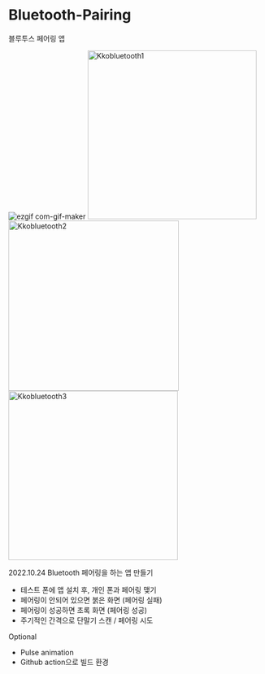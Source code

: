 # Bluetooth-Pairing
블루투스 페어링 앱

![ezgif com-gif-maker](https://user-images.githubusercontent.com/52685277/202855509-a0ae0d0b-04fc-4507-b42c-614face9ed1b.gif)
<img width="332" alt="Kkobluetooth1" src="https://user-images.githubusercontent.com/52685277/202855457-4d65cc59-386b-4e47-9039-0de36a117043.png">
<img width="335" alt="Kkobluetooth2" src="https://user-images.githubusercontent.com/52685277/202855459-9fa2480d-ddcf-4db5-adfb-496b9b83b227.png">
<img width="333" alt="Kkobluetooth3" src="https://user-images.githubusercontent.com/52685277/202855460-5c13e928-4ed0-49f1-a70f-2619f3c25a36.png">


2022.10.24 Bluetooth 페어링을 하는 앱 만들기
* 테스트 폰에 앱 설치 후, 개인 폰과 페어링 맺기
* 페어링이 안되어 있으면 붉은 화면 (페어링 실패)
* 페어링이 성공하면 초록 화면 (페어링 성공)
* 주기적인 간격으로 단말기 스캔 / 페어링 시도

Optional
* Pulse animation
* Github action으로 빌드 환경
